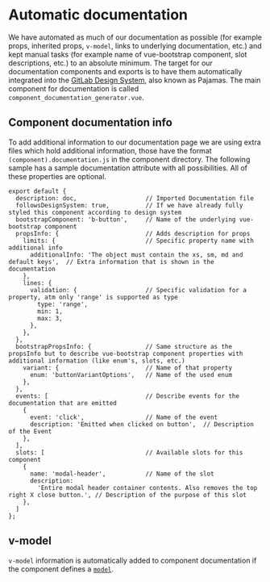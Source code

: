 # Automatic documentation

We have automated as much of our documentation as possible (for example props, inherited props, `v-model`, links to underlying documentation, etc.) and kept manual tasks (for example name of vue-bootstrap component, slot descriptions, etc.) to an absolute minimum. The target for our documentation components and exports is to have them automatically integrated into the [GitLab Design System](https://design.gitlab.com), also known as Pajamas. The main component for documentation is called `component_documentation_generator.vue`.

## Component documentation info

To add additional information to our documentation page we are using extra files which hold additional information, those have the format `(component).documentation.js` in the component directory. The following sample has a sample documentation attribute with all possibilities. All of these properties are optional.

```
export default {
  description: doc,                   // Imported Documentation file
  followsDesignSystem: true,          // If we have already fully styled this component according to design system
  bootstrapComponent: 'b-button',     // Name of the underlying vue-bootstrap component
  propsInfo: {                        // Adds description for props
    limits: {                         // Specific property name with additional info
      additionalInfo: 'The object must contain the xs, sm, md and default keys',  // Extra information that is shown in the documentation
    },
    lines: {
      validation: {                   // Specific validation for a property, atm only 'range' is supported as type
        type: 'range',
        min: 1,
        max: 3,
      },
    },
  },
  bootstrapPropsInfo: {               // Same structure as the propsInfo but to describe vue-bootstrap component properties with additional information (like enum's, slots, etc.)
    variant: {                        // Name of that property
      enum: 'buttonVariantOptions',   // Name of the used enum
    },
  },
  events: [                           // Describe events for the documentation that are emitted
    {
      event: 'click',                 // Name of the event
      description: 'Emitted when clicked on button',  // Description of the Event
    },
  ],
  slots: [                            // Available slots for this component
    {
      name: 'modal-header',           // Name of the slot
      description:
        'Entire modal header container contents. Also removes the top right X close button.', // Description of the purpose of this slot
    },
  ]
};
```

## v-model

`v-model` information is automatically added to component documentation if the component
defines a [`model`](https://vuejs.org/v2/api/#model).
